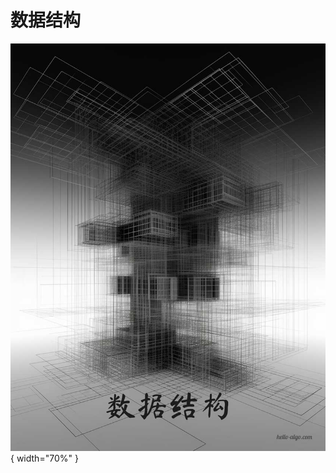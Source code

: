 # 数据结构

<div class="center-table" markdown>

![数据结构](../assets/covers/chapter_data_structure.jpg){ width="70%" }

</div>
